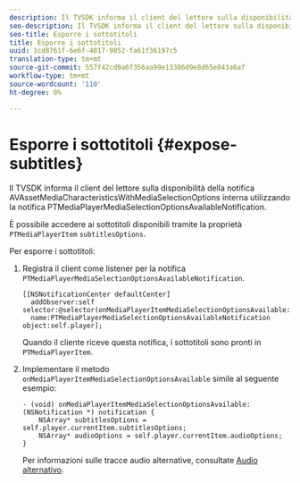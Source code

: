 ```yaml
---
description: Il TVSDK informa il client del lettore sulla disponibilità della notifica AVAssetMediaCharacteristicsWithMediaSelectionOptions interna utilizzando la notifica PTMediaPlayerMediaSelectionOptionsAvailableNotification.
seo-description: Il TVSDK informa il client del lettore sulla disponibilità della notifica AVAssetMediaCharacteristicsWithMediaSelectionOptions interna utilizzando la notifica PTMediaPlayerMediaSelectionOptionsAvailableNotification.
seo-title: Esporre i sottotitoli
title: Esporre i sottotitoli
uuid: 1cd8761f-6e6f-4017-9852-fa61f36197c5
translation-type: tm+mt
source-git-commit: 557f42cd9a6f356aa99e13386d9e8d65e043a6af
workflow-type: tm+mt
source-wordcount: '110'
ht-degree: 0%

---
```



# Esporre i sottotitoli {#expose-subtitles}

Il TVSDK informa il client del lettore sulla disponibilità della notifica AVAssetMediaCharacteristicsWithMediaSelectionOptions interna utilizzando la notifica PTMediaPlayerMediaSelectionOptionsAvailableNotification.

È possibile accedere ai sottotitoli disponibili tramite la proprietà `PTMediaPlayerItem` `subtitlesOptions`.

Per esporre i sottotitoli:

1. Registra il client come listener per la notifica `PTMediaPlayerMediaSelectionOptionsAvailableNotification`.

   ```
   [[NSNotificationCenter defaultCenter]  
     addObserver:self selector:@selector(onMediaPlayerItemMediaSelectionOptionsAvailable:)  
     name:PTMediaPlayerMediaSelectionOptionsAvailableNotification object:self.player];
   ```

   Quando il cliente riceve questa notifica, i sottotitoli sono pronti in `PTMediaPlayerItem`.
1. Implementare il metodo `onMediaPlayerItemMediaSelectionOptionsAvailable` simile al seguente esempio:

   ```
   - (void) onMediaPlayerItemMediaSelectionOptionsAvailable:(NSNotification *) notification { 
       NSArray* subtitlesOptions = self.player.currentItem.subtitlesOptions; 
       NSArray* audioOptions = self.player.currentItem.audioOptions; 
   }
   ```

   Per informazioni sulle tracce audio alternative, consultate [Audio alternativo](../../alternate-audio/ios-3x-alternate-audio.md).